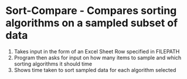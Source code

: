 # Sort-Compare - Compares sorting algorithms on a sampled subset of data

1) Takes input in the form of an Excel Sheet Row specified in FILEPATH
2) Program then asks for input on how many items to sample and which sorting algorithms it should time
3) Shows time taken to sort sampled data for each algorithm selected
